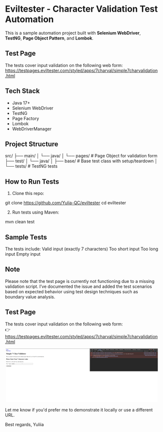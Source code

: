 # Eviltester - Character Validation Test Automation

This is a sample automation project built with **Selenium WebDriver**, **TestNG**, **Page Object Pattern**, and **Lombok**.

## Test Page
The tests cover input validation on the following web form:  
https://testpages.eviltester.com/styled/apps/7charval/simple7charvalidation.html

## Tech Stack
- Java 17+
- Selenium WebDriver
- TestNG
- Page Factory
- Lombok
- WebDriverManager

## Project Structure
src/
├── main/
│ └── java/
│ └── pages/ # Page Object for validation form
├── test/
│ └── java/
│ ├── base/ # Base test class with setup/teardown
│ └── tests/ # TestNG tests

## How to Run Tests

1. Clone this repo:
   
git clone https://github.com/Yulia-QC/eviltester
cd eviltester

2. Run tests using Maven:

mvn clean test

## Sample Tests
The tests include:
Valid input (exactly 7 characters)
Too short input
Too long input
Empty input

## Note
Please note that the test page is currently not functioning due to a missing validation script.
I’ve documented the issue and added the test scenarios based on expected behavior using test design techniques such as boundary value analysis.

## Test Page

The tests cover input validation on the following web form:  
👉 https://testpages.eviltester.com/styled/apps/7charval/simple7charvalidation.html

<p align="center">
  <img src="assets/form-screenshot.png" alt="Validation Form Screenshot" width="500">
</p>

Let me know if you'd prefer me to demonstrate it locally or use a different URL.

Best regards,
Yuliia
